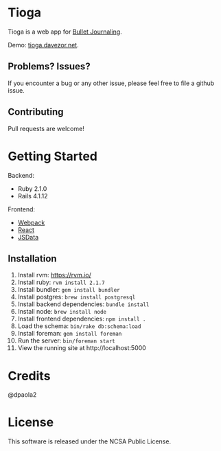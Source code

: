 # Tioga

Tioga is a web app for [Bullet Journaling](http://bulletjournal.com).

Demo: [tioga.davezor.net](http://tioga.davezor.net).

## Problems? Issues?

If you encounter a bug or any other issue, please feel free to file a github issue.


## Contributing

Pull requests are welcome!

# Getting Started

Backend:

- Ruby 2.1.0
- Rails 4.1.12

Frontend:

- [Webpack](https://webpack.github.io/)
- [React](https://facebook.github.io/react/)
- [JSData](http://www.js-data.io/)

## Installation

1. Install rvm: https://rvm.io/
1. Install ruby: `rvm install 2.1.7`
1. Install bundler: `gem install bundler`
1. Install postgres: `brew install postgresql`
1. Install backend dependencies: `bundle install`
1. Install node: `brew install node`
1. Install frontend dependencies: `npm install .`
1. Load the schema: `bin/rake db:schema:load`
1. Install foreman: `gem install foreman`
1. Run the server: `bin/foreman start`
1. View the running site at http://localhost:5000

# Credits

@dpaola2

# License

This software is released under the NCSA Public License.


